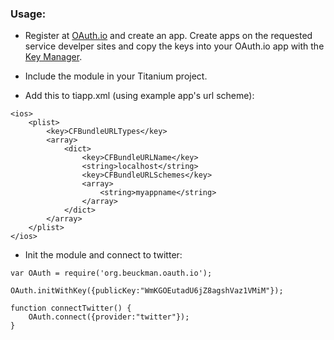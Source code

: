 ### Usage:

- Register at [OAuth.io](https://oauth.io/signup) and create an app. Create apps on the requested service develper sites and copy the keys into your OAuth.io app with the [Key Manager](https://oauth.io/key-manager).

- Include the module in your Titanium project.

- Add this to tiapp.xml (using example app's url scheme):

```
<ios>
    <plist>
        <key>CFBundleURLTypes</key>
        <array>
            <dict>
                <key>CFBundleURLName</key>
                <string>localhost</string>
                <key>CFBundleURLSchemes</key>
                <array>
                    <string>myappname</string>
                </array>
            </dict>
        </array>
    </plist>
</ios>
```

- Init the module and connect to twitter:

```
var OAuth = require('org.beuckman.oauth.io');

OAuth.initWithKey({publicKey:"WmKGOEutadU6jZ8agshVaz1VMiM"});

function connectTwitter() {
    OAuth.connect({provider:"twitter"});
}
```
